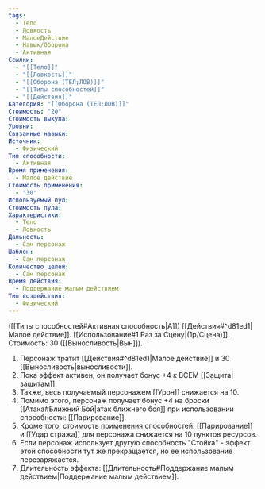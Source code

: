 ```yaml
---
tags:
  - Тело
  - Ловкость
  - МалоеДействие
  - Навык/Оборона
  - Активная
Ссылки:
  - "[[Тело]]"
  - "[[Ловкость]]"
  - "[[Оборона (ТЕЛ;ЛОВ)]]"
  - "[[Типы способностей]]"
  - "[[Действия]]"
Категория: "[[Оборона (ТЕЛ;ЛОВ)]]"
Стоимость: "20"
Стоимость выкупа: 
Уровни: 
Связанные навыки: 
Источник:
  - Физический
Тип способности:
  - Активная
Время применения:
  - Малое действие
Стоимость применения:
  - "30"
Используемый пул: 
Стоимость пула: 
Характеристики:
  - Тело
  - Ловкость
Дальность:
  - Сам персонаж
Шаблон:
  - Сам персонаж
Количество целей:
  - Сам персонаж
Время действия:
  - Поддержание малым действием
Тип воздействия:
  - Физический
---
```

([[Типы способностей#Активная способность|А]]) [[Действия#^d81ed1|Малое действие]]. [[Использование#1 Раз за Сцену|(1р/Сцена)]]. Стоимость: 30 ([[Выносливость|Вын]]).

1. Персонаж тратит [[Действия#^d81ed1|Малое действие]] и 30 [[Выносливость|выносливости]].
2. Пока эффект активен, он получает бонус +4 к ВСЕМ [[Защита|защитам]].
3. Также, весь получаемый персонажем [[Урон]] снижается на 10.
4. Помимо этого, персонаж получает бонус +4 на броски [[Атака#Ближний Бой|атак ближнего боя]] при использовании способности: [[Парирование]]. 
5. Кроме того, стоимость применения способностей: [[Парирование]] и [[Удар стража]] для персонажа снижается на 10 пунктов ресурсов.
6. Если персонаж использует другую способность "Стойка" - эффект этой способности тут же прекращается, но ее использование перезаряжается. 
7. Длительность эффекта: [[Длительность#Поддержание малым действием|Поддержание малым действием]].
